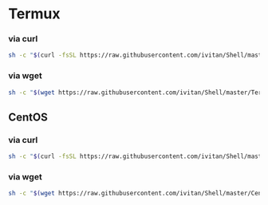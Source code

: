 # Termux
### via curl
```bash
sh -c "$(curl -fsSL https://raw.githubusercontent.com/ivitan/Shell/master/Termux/Termux.sh)"
```

### via wget
```bash
sh -c "$(wget https://raw.githubusercontent.com/ivitan/Shell/master/Termux/Termux.sh -O -)"
```

## CentOS
### via curl
```bash
sh -c "$(curl -fsSL https://raw.githubusercontent.com/ivitan/Shell/master/CentOS/centos_dns.sh)"
```
### via wget
```bash
sh -c "$(wget https://raw.githubusercontent.com/ivitan/Shell/master/CentOS/centos_dns.sh -O -)"
```